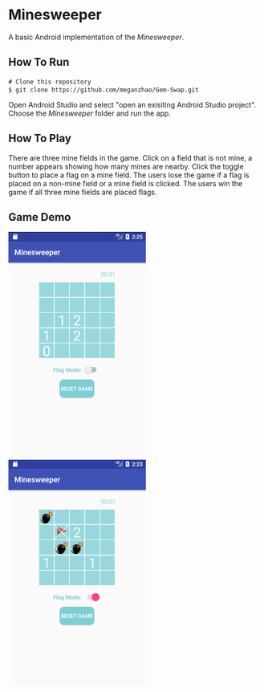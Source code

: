 # Minesweeper
A basic Android implementation of the *Minesweeper*.

## How To Run
```
# Clone this repository
$ git clone https://github.com/meganzhao/Gem-Swap.git
```
Open Android Studio and select "open an exisiting Android Studio project". 
Choose the *Minesweeper* folder and run the app. 

## How To Play
There are three mine fields in the game. Click on a field that is not mine, a number appears showing how many mines are nearby. 
Click the toggle button to place a flag on a mine field. The users lose the game if a flag is placed on a non-mine field or a mine field is clicked. The users 
win the game if all three mine fields are placed flags. 

## Game Demo

![Alt text](img-demo/img1.png?raw=true "Title")
![Alt text](img-demo/img2.png?raw=true "Title")

